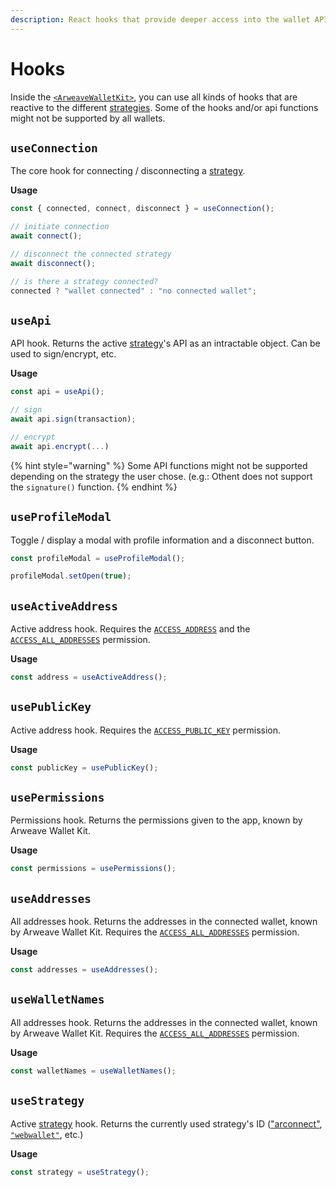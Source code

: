 ```yaml
---
description: React hooks that provide deeper access into the wallet APIs
---
```


# Hooks

Inside the [`<ArweaveWalletKit>`](setup.md#setup-provider), you can use all kinds of hooks that are reactive to the different [strategies](./#terminology). Some of the hooks and/or api functions might not be supported by all wallets.

## `useConnection`

The core hook for connecting / disconnecting a [strategy](./#terminology).

**Usage**

```ts
const { connected, connect, disconnect } = useConnection();

// initiate connection
await connect();

// disconnect the connected strategy
await disconnect();

// is there a strategy connected?
connected ? "wallet connected" : "no connected wallet";
```

## `useApi`

API hook. Returns the active [strategy](./#terminology)'s API as an intractable object. Can be used to sign/encrypt, etc.

**Usage**

```ts
const api = useApi();

// sign
await api.sign(transaction);

// encrypt
await api.encrypt(...)
```

{% hint style="warning" %}
Some API functions might not be supported depending on the strategy the user chose. (e.g.: Othent does not support the `signature()` function.
{% endhint %}

## `useProfileModal`

Toggle / display a modal with profile information and a disconnect button.

```ts
const profileModal = useProfileModal();

profileModal.setOpen(true);
```

## `useActiveAddress`

Active address hook. Requires the [`ACCESS_ADDRESS`](https://docs.arconnect.io/api/connect#permissions) and the [`ACCESS_ALL_ADDRESSES`](https://docs.arconnect.io/api/connect#permissions) permission.

**Usage**

```ts
const address = useActiveAddress();
```

## `usePublicKey`

Active address hook. Requires the [`ACCESS_PUBLIC_KEY`](https://docs.arconnect.io/api/connect#permissions) permission.

**Usage**

```ts
const publicKey = usePublicKey();
```

## `usePermissions`

Permissions hook. Returns the permissions given to the app, known by Arweave Wallet Kit.

**Usage**

```ts
const permissions = usePermissions();
```

## `useAddresses`

All addresses hook. Returns the addresses in the connected wallet, known by Arweave Wallet Kit. Requires the [`ACCESS_ALL_ADDRESSES`](https://docs.arconnect.io/api/connect#permissions) permission.

**Usage**

```ts
const addresses = useAddresses();
```

## `useWalletNames`

All addresses hook. Returns the addresses in the connected wallet, known by Arweave Wallet Kit. Requires the [`ACCESS_ALL_ADDRESSES`](https://docs.arconnect.io/api/connect#permissions) permission.

**Usage**

```ts
const walletNames = useWalletNames();
```

## `useStrategy`

Active [strategy](./) hook. Returns the currently used strategy's ID (["arconnect"](https://arconnect.io), [`"webwallet"`](https://arweave.app), etc.)

**Usage**

```ts
const strategy = useStrategy();
```
